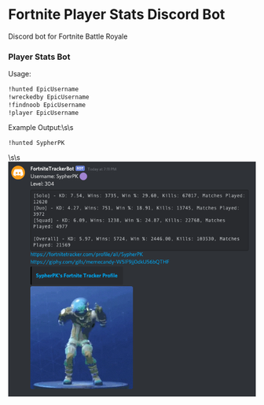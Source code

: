 # Fortnite Player Stats Discord Bot
Discord bot for Fortnite Battle Royale

### Player Stats Bot
Usage:
```
!hunted EpicUsername
!wreckedby EpicUsername
!findnoob EpicUsername
!player EpicUsername

```

Example Output:\s\s
```
!hunted SypherPK
```
\s\s
![Alt text](/image/example.png?raw=true)


